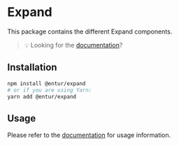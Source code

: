 # Expand

This package contains the different Expand components.

> 💡 Looking for the [documentation](https://design.entur.no/komponenter/layout-and-surfaces/expandable-sections)?

## Installation

```sh
npm install @entur/expand
# or if you are using Yarn:
yarn add @entur/expand
```

## Usage

Please refer to the [documentation](https://design.entur.no/komponenter/layout-and-surfaces/expandable-sections) for usage information.
